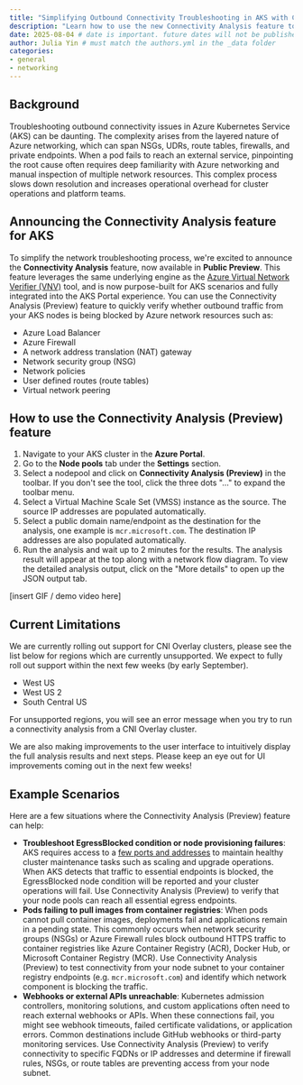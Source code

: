 ```yaml
---
title: "Simplifying Outbound Connectivity Troubleshooting in AKS with Connectivity Analysis (Preview) tool"
description: "Learn how to use the new Connectivity Analysis feature to troubleshoot outbound connectivity issues in AKS clusters"
date: 2025-08-04 # date is important. future dates will not be published
author: Julia Yin # must match the authors.yml in the _data folder
categories: 
- general
- networking
---
```


<!-- markdownlint-disable MD043 -->

## Background

Troubleshooting outbound connectivity issues in Azure Kubernetes Service (AKS) can be daunting. The complexity arises from the layered nature of Azure networking, which can span NSGs, UDRs, route tables, firewalls, and private endpoints. When a pod fails to reach an external service, pinpointing the root cause often requires deep familiarity with Azure networking and manual inspection of multiple network resources. This complex process slows down resolution and increases operational overhead for cluster operations and platform teams.

## Announcing the Connectivity Analysis feature for AKS

To simplify the network troubleshooting process, we're excited to announce the **Connectivity Analysis** feature, now available in **Public Preview**. This feature leverages the same underlying engine as the [Azure Virtual Network Verifier (VNV)](https://learn.microsoft.com/azure/virtual-network-manager/concept-virtual-network-verifier) tool, and is now purpose-built for AKS scenarios and fully integrated into the AKS Portal experience. You can use the Connectivity Analysis (Preview) feature to quickly verify whether outbound traffic from your AKS nodes is being blocked by Azure network resources such as:

- Azure Load Balancer
- Azure Firewall
- A network address translation (NAT) gateway
- Network security group (NSG)
- Network policies
- User defined routes (route tables)
- Virtual network peering

## How to use the Connectivity Analysis (Preview) feature

1. Navigate to your AKS cluster in the **Azure Portal**.
2. Go to the **Node pools** tab under the **Settings** section.
3. Select a nodepool and click on **Connectivity Analysis (Preview)** in the toolbar. If you don't see the tool, click the three dots "..." to expand the toolbar menu.
4. Select a Virtual Machine Scale Set (VMSS) instance as the source. The source IP addresses are populated automatically.
5. Select a public domain name/endpoint as the destination for the analysis, one example is `mcr.microsoft.com`. The destination IP addresses are also populated automatically.
6. Run the analysis and wait up to 2 minutes for the results. The analysis result will appear at the top along with a network flow diagram. To view the detailed analysis output, click on the "More details" to open up the JSON output tab.

[insert GIF / demo video here]

## Current Limitations

We are currently rolling out support for CNI Overlay clusters, please see the list below for regions which are currently unsupported. We expect to fully roll out support within the next few weeks (by early September).

- West US
- West US 2
- South Central US

For unsupported regions, you will see an error message when you try to run a connectivity analysis from a CNI Overlay cluster.

We are also making improvements to the user interface to intuitively display the full analysis results and next steps. Please keep an eye out for UI improvements coming out in the next few weeks!

## Example Scenarios

Here are a few situations where the Connectivity Analysis (Preview) feature can help:

- **Troubleshoot EgressBlocked condition or node provisioning failures**: AKS requires access to a [few ports and addresses](https://learn.microsoft.com/azure/aks/outbound-rules-control-egress#required-outbound-network-rules-and-fqdns-for-aks-clusters) to maintain healthy cluster maintenance tasks such as scaling and upgrade operations. When AKS detects that traffic to essential endpoints is blocked, the EgressBlocked node condition will be reported and your cluster operations will fail. Use Connectivity Analysis (Preview) to verify that your node pools can reach all essential egress endpoints.
- **Pods failing to pull images from container registries**: When pods cannot pull container images, deployments fail and applications remain in a pending state. This commonly occurs when network security groups (NSGs) or Azure Firewall rules block outbound HTTPS traffic to container registries like Azure Container Registry (ACR), Docker Hub, or Microsoft Container Registry (MCR). Use Connectivity Analysis (Preview) to test connectivity from your node subnet to your container registry endpoints (e.g. `mcr.microsoft.com`) and identify which network component is blocking the traffic.
- **Webhooks or external APIs unreachable**: Kubernetes admission controllers, monitoring solutions, and custom applications often need to reach external webhooks or APIs. When these connections fail, you might see webhook timeouts, failed certificate validations, or application errors. Common destinations include GitHub webhooks or third-party monitoring services. Use Connectivity Analysis (Preview) to verify connectivity to specific FQDNs or IP addresses and determine if firewall rules, NSGs, or route tables are preventing access from your node subnet.

